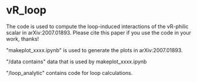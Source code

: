 # vR_loop
The code is used to compute the loop-induced interactions of the vR-philic scalar in arXiv:2007.01893.
Please cite this paper if you use the code in your work, thanks!

"makeplot_xxxx.ipynb" is used to generate the plots in arXiv:2007.01893.

"/data contains" data that is used by makeplot_xxxx.ipynb

"/loop_analytic" contains code for loop calculations.



